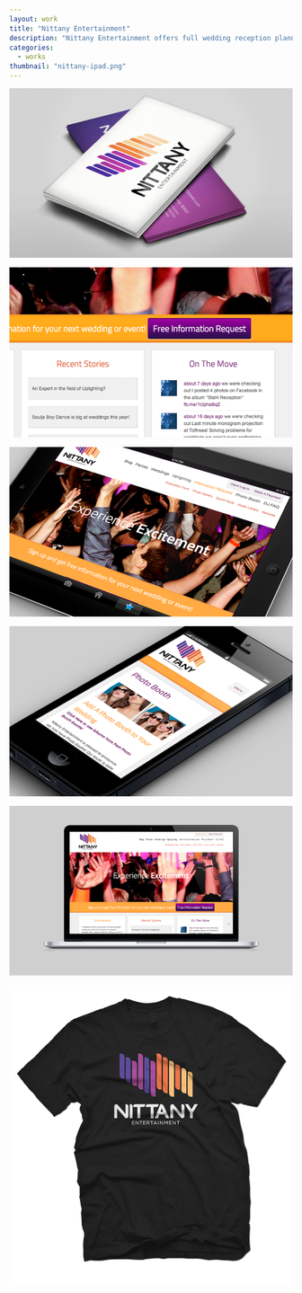 ```yaml
---
layout: work
title: "Nittany Entertainment"
description: "Nittany Entertainment offers full wedding reception planning. They needed to stand out from their competition. Specializing in uplighting - the art of bouncing light off the walls altering the atmosphere. The website was built on wordpress as a custom, responsive theme."
categories:
  - works
thumbnail: "nittany-ipad.png"
---
```


![](/img/nittany-biz-cards.png)

![](/img/nittany-closeup.png)

![](/img/nittany-ipad.png)

![](/img/nittany-iphone.png)

![](/img/nittany-thumb.png)

![](/img/nittany-shirt.png)
